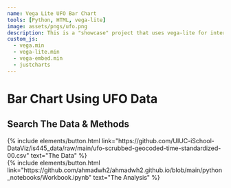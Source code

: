 ```yaml
---
name: Vega Lite UFO Bar Chart
tools: [Python, HTML, vega-lite]
image: assets/pngs/ufo.png
description: This is a "showcase" project that uses vega-lite for interactive viz!
custom_js:
  - vega.min
  - vega-lite.min
  - vega-embed.min
  - justcharts
---
```


# Bar Chart Using UFO Data

<vegachart schema-url="{{ site.baseurl }}/assets/json/ufo_data_bar.json" style="width: 100%"></vegachart>

## Search The Data & Methods

<div class="left">
{% include elements/button.html link="https://github.com/UIUC-iSchool-DataViz/is445_data/raw/main/ufo-scrubbed-geocoded-time-standardized-00.csv" text="The Data" %}
</div>

<div class="right">
{% include elements/button.html link="https://github.com/ahmadwh2/ahmadwh2.github.io/blob/main/python_notebooks/Workbook.ipynb" text="The Analysis" %}
</div>
